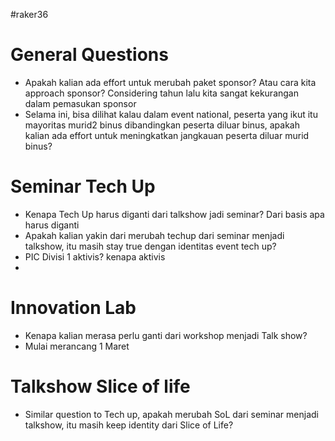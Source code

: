 #raker36 

# General Questions

- Apakah kalian ada effort untuk merubah paket sponsor? Atau cara kita approach sponsor? Considering tahun lalu kita sangat kekurangan dalam pemasukan sponsor
- Selama ini, bisa dilihat kalau dalam event national, peserta yang ikut itu mayoritas murid2 binus dibandingkan peserta diluar binus, apakah kalian ada effort untuk meningkatkan jangkauan peserta diluar murid binus?

# Seminar Tech Up

- Kenapa Tech Up harus diganti dari talkshow jadi seminar? Dari basis apa harus diganti
- Apakah kalian yakin dari merubah techup dari seminar menjadi talkshow, itu masih stay true dengan identitas event tech up?
- PIC Divisi 1 aktivis? kenapa aktivis
- 

# Innovation Lab

- Kenapa kalian merasa perlu ganti dari workshop menjadi Talk show?
- Mulai merancang 1 Maret


# Talkshow Slice of life

- Similar question to Tech up, apakah merubah SoL dari seminar menjadi talkshow, itu masih keep identity dari Slice of Life?